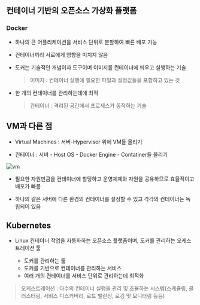 ## 컨테이너 기반의 오픈소스 가상화 플랫폼

### Docker

* 하나의 큰 어플리케이션을 서비스 단위로 분할하여 빠른 배포 가능

* 컨테이너끼리 서로에게 영향을 미치지 않음

* 도커는 기술적인 개념이자 도구이며 이미지를 컨테이너에 띄우고 실행하는 기술
    > 이미지 : 컨테이너 실행에 필요한 파일과 설정값들을 포함하고 있는 것

* 한 개의 컨테이너를 관리하는데에 최적
    > 컨테이너 : 격리된 공간에서 프로세스가 동작하는 기술

## VM과 다른 점 

* Virtual Machines : 서버-Hypervisor 위에 VM들 올리기

* 컨테이너 : 서버 - Host OS - Docker Engine - Contatiner들 올리기

![vm](https://img1.daumcdn.net/thumb/R1280x0/?scode=mtistory2&fname=https%3A%2F%2Fblog.kakaocdn.net%2Fdn%2FbZqFgb%2FbtrlzMNuhoN%2FHD0OnPezYueXKKupzyXtek%2Fimg.jpg)

* 필요한 자원만큼을 컨테이너에 할당하고 운영체제와 자원을 공유하므로 효율적이고 배포가 빠름 

* 하나의 같은 서버에 다른 환경의 컨테이너를 설정할 수 있고 각각의 컨테이너는 독립되어 있음

## Kubernetes

* Linux 컨테이너 작업을 자동화하는 오픈소스 플랫폼이며, 도커를 관리하는 오케스트레이션 툴

    * 도커를 관리하는 툴
    * 도커를 기반으로 컨테이너를 관리하는 서비스
    * 여러 개의 컨테이너를 서비스 단위로 관리하는데 최적화

> 오케스트레이션 : 다수의 컨테이너 실행을 관리 및 조율하는 시스템(스케쥴링, 클러스터링, 서비스 디스커버리, 로드 밸런싱, 로깅 및 모니터링 등등)
